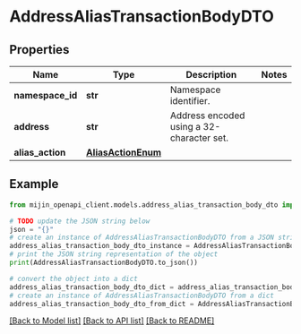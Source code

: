 # AddressAliasTransactionBodyDTO


## Properties

Name | Type | Description | Notes
------------ | ------------- | ------------- | -------------
**namespace_id** | **str** | Namespace identifier. | 
**address** | **str** | Address encoded using a 32-character set. | 
**alias_action** | [**AliasActionEnum**](AliasActionEnum.md) |  | 

## Example

```python
from mijin_openapi_client.models.address_alias_transaction_body_dto import AddressAliasTransactionBodyDTO

# TODO update the JSON string below
json = "{}"
# create an instance of AddressAliasTransactionBodyDTO from a JSON string
address_alias_transaction_body_dto_instance = AddressAliasTransactionBodyDTO.from_json(json)
# print the JSON string representation of the object
print(AddressAliasTransactionBodyDTO.to_json())

# convert the object into a dict
address_alias_transaction_body_dto_dict = address_alias_transaction_body_dto_instance.to_dict()
# create an instance of AddressAliasTransactionBodyDTO from a dict
address_alias_transaction_body_dto_from_dict = AddressAliasTransactionBodyDTO.from_dict(address_alias_transaction_body_dto_dict)
```
[[Back to Model list]](../README.md#documentation-for-models) [[Back to API list]](../README.md#documentation-for-api-endpoints) [[Back to README]](../README.md)


